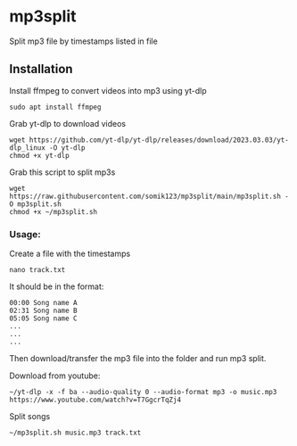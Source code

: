 # mp3split
Split mp3 file by timestamps listed in file


## Installation


 Install ffmpeg to convert videos into mp3 using yt-dlp
```
sudo apt install ffmpeg
```

Grab yt-dlp to download videos
```
wget https://github.com/yt-dlp/yt-dlp/releases/download/2023.03.03/yt-dlp_linux -O yt-dlp
chmod +x yt-dlp
```

Grab this script to split mp3s
```
wget https://raw.githubusercontent.com/somik123/mp3split/main/mp3split.sh -O mp3split.sh
chmod +x ~/mp3split.sh
```


### Usage:

Create a file with the timestamps
```
nano track.txt
```

It should be in the format:
```
00:00 Song name A
02:31 Song name B
05:05 Song name C
...
...
...
```

Then download/transfer the mp3 file into the folder and run mp3 split.

Download from youtube:
```
~/yt-dlp -x -f ba --audio-quality 0 --audio-format mp3 -o music.mp3 https://www.youtube.com/watch?v=T7GgcrTqZj4
```

Split songs
```
~/mp3split.sh music.mp3 track.txt
```
